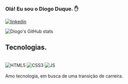 ### Olá! Eu sou o Diogo Duque. ✋
[![linkedin](https://img.shields.io/badge/LinkedIn-0077B5?style=for-the-badge&logo=linkedin&logoColor=white)](https://linkedin.com/in/diogo-duque)

![Diogo's GitHub stats](https://github-readme-stats.vercel.app/api?username=Diogo-Duque&show_icons=true&theme=radical)

## Tecnologias.
<div style = "display: inline_block"><br/> 
    <img align="center" Alt="HTML5" src="https://img.shields.io/badge/HTML5-E34F26?style=for-the-badge&logo=html5&logoColor=white"/>    
    <img align="center" Alt="CSS3" src="https://img.shields.io/badge/CSS3-1572B6?style=for-the-badge&logo=css3&logoColor=white"/>
    <img align="center" Alt="JS" src="https://img.shields.io/badge/JavaScript-F7DF1E?style=for-the-badge&logo=javascript&logoColor=black"/>
</div>
<br/>
Amo tecnologia, em busca de uma transição de carreira.
